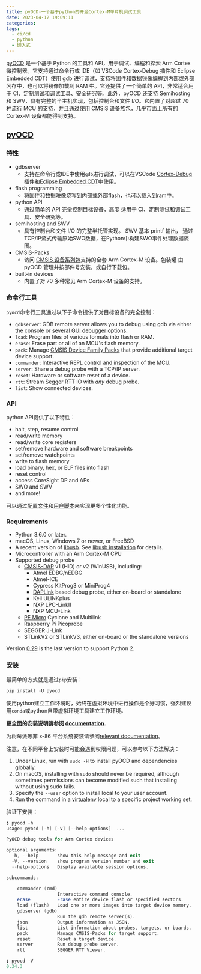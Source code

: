 ```yaml
---
title: pyOCD-一个基于python的开源Cortex-M单片机调试工具
date: 2023-04-12 19:09:11
categories:
tags:
  - ci/cd
  - python
  - 嵌入式
---
```


[pyOCD](https://pyocd.io/) 是一个基于 Python 的工具和 API，用于调试、编程和探索 Arm Cortex 微控制器。它支持通过命令行或 IDE（如 VSCode Cortex-Debug 插件和 Eclipse Embedded CDT）使用 gdb 进行调试，支持将固件和数据镜像编程到内部或外部闪存中，也可以将镜像加载到 RAM 中。它还提供了一个简单的 API，非常适合用于 CI、定制测试和调试工具、安全研究等。此外，pyOCD 还支持 Semihosting 和 SWV，具有完整的半主机实现，包括控制台和文件 I/O。它内置了对超过 70 种流行 MCU 的支持，并且通过使用 CMSIS 设备族包，几乎市面上所有的 Cortex-M 设备都能得到支持。

<!-- more -->

## [pyOCD](https://pyocd.io/)

### 特性

- gdbserver
  - 支持在命令行或IDE中使用`gdb`进行调试，可以在VSCode [Cortex-Debug](https://marketplace.visualstudio.com/items?itemName=marus25.cortex-debug) 插件和[Eclipse Embedded CDT](https://projects.eclipse.org/projects/iot.embed-cdt)中使用。
- flash programming
  - 将固件和数据映像烧写到内部或外部flash，也可以载入到ram中。
- python API
  - 通过简单的 API 完全控制目标设备，高度 适用于 CI、定制测试和调试工具、安全研究等。
- semihosting and SWV
  - 具有控制台和文件 I/O 的完整半托管实现。 SWV 基本 printf 输出， 通过TCP/IP流式传输原始SWO数据，在Python中构建SWO事件处理数据流图。
- CMSIS-Packs
  - 访问 [CMSIS 设备系列包](https://www.keil.com/dd2/pack/)支持的全套 Arm Cortex-M 设备。包装罐 由 pyOCD 管理并按部件号安装，或自行下载包。
- built-in devices
  - 内置了对 70 多种常见 Arm Cortex-M 设备的支持。

### 命令行工具

`pyocd`命令行工具通过以下子命令提供了对目标设备的完全控制：

- `gdbserver`: GDB remote server allows you to debug using gdb via either the console or
    [several GUI debugger options](https://pyocd.io/docs/gdb_setup).
- `load`: Program files of various formats into flash or RAM.
- `erase`: Erase part or all of an MCU's flash memory.
- `pack`: Manage [CMSIS Device Family Packs](https://open-cmsis-pack.github.io/Open-CMSIS-Pack-Spec/main/html/index.html)
    that provide additional target device support.
- `commander`: Interactive REPL control and inspection of the MCU.
- `server`: Share a debug probe with a TCP/IP server.
- `reset`: Hardware or software reset of a device.
- `rtt`: Stream Segger RTT IO with _any_ debug probe.
- `list`: Show connected devices.

### API

python API提供了以下特性：

-  halt, step, resume control
-  read/write memory
-  read/write core registers
-  set/remove hardware and software breakpoints
-  set/remove watchpoints
-  write to flash memory
-  load binary, hex, or ELF files into flash
-  reset control
-  access CoreSight DP and APs
-  SWO and SWV
-  and more!

可以通过[配置文件](https://pyocd.io/docs/configuration)和[用户脚本](https://pyocd.io/docs/user_scripts)来实现更多个性化功能。

### Requirements

- Python 3.6.0 or later.
- macOS, Linux, Windows 7 or newer, or FreeBSD
- A recent version of [libusb](https://libusb.info/). See [libusb installation](#libusb-installation) for details.
- Microcontroller with an Arm Cortex-M CPU
- Supported debug probe
  - [CMSIS-DAP](https://arm-software.github.io/CMSIS_5/DAP/html/index.html) v1 (HID) or v2 (WinUSB), including:
    - Atmel EDBG/nEDBG
    - Atmel-ICE
    - Cypress KitProg3 or MiniProg4
    - [DAPLink](https://github.com/ARMmbed/DAPLink) based debug probe, either on-board or standalone
    - Keil ULINKplus
    - NXP LPC-LinkII
    - NXP MCU-Link
  - [PE Micro](https://pemicro.com/) Cyclone and Multilink
  - Raspberry Pi Picoprobe
  - SEGGER J-Link
  - STLinkV2 or STLinkV3, either on-board or the standalone versions

Version [0.29](https://github.com/pyocd/pyOCD/releases/tag/v0.29.0) is the last version to support Python 2.

### 安装

最简单的方式就是通过`pip`安装：

``` powershell
pip install -U pyocd
```

使用python建立工作环境时，始终在虚拟环境中进行操作是个好习惯，强烈建议用`conda`或python自带虚拟环境工具建立工作环境。

**更全面的安装说明请参阅 [documentation](https://pyocd.io/docs/installing).**

为树莓派等非 x-86 平台系统安装请参阅[relevant documentation](https://pyocd.io/docs/installing_on_non_x86)。

注意，在不同平台上安装时可能会遇到权限问题，可以参考以下方法解决：

1. Under Linux, run with `sudo -H` to install pyOCD and dependencies globally. 
2. On macOS, installing with `sudo` should never be required, although sometimes permissions can become modified such that installing without using sudo fails.
3. Specify the `--user` option to install local to your user account.
4. Run the command in a [virtualenv](https://virtualenv.pypa.io/en/latest/) local to a specific project working set.

验证下安装：

``` powershell
❯ pyocd -h
usage: pyocd [-h] [-V] [--help-options]  ...

PyOCD debug tools for Arm Cortex devices

optional arguments:
  -h, --help       show this help message and exit
  -V, --version    show program version number and exit
  --help-options   Display available session options.

subcommands:

    commander (cmd)
                   Interactive command console.
    erase          Erase entire device flash or specified sectors.
    load (flash)   Load one or more images into target device memory.
    gdbserver (gdb)
                   Run the gdb remote server(s).
    json           Output information as JSON.
    list           List information about probes, targets, or boards.
    pack           Manage CMSIS-Packs for target support.
    reset          Reset a target device.
    server         Run debug probe server.
    rtt            SEGGER RTT Viewer.

❯ pyocd -V
0.34.3
```
